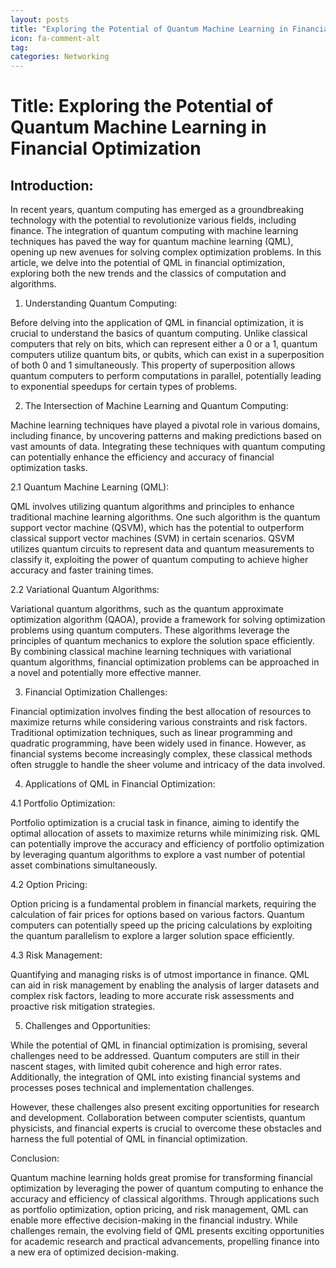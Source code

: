 ```yaml
---
layout: posts
title: "Exploring the Potential of Quantum Machine Learning in Financial Optimization"
icon: fa-comment-alt
tag:      
categories: Networking
---
```



# Title: Exploring the Potential of Quantum Machine Learning in Financial Optimization

## Introduction:

In recent years, quantum computing has emerged as a groundbreaking technology with the potential to revolutionize various fields, including finance. The integration of quantum computing with machine learning techniques has paved the way for quantum machine learning (QML), opening up new avenues for solving complex optimization problems. In this article, we delve into the potential of QML in financial optimization, exploring both the new trends and the classics of computation and algorithms.

1. Understanding Quantum Computing:

Before delving into the application of QML in financial optimization, it is crucial to understand the basics of quantum computing. Unlike classical computers that rely on bits, which can represent either a 0 or a 1, quantum computers utilize quantum bits, or qubits, which can exist in a superposition of both 0 and 1 simultaneously. This property of superposition allows quantum computers to perform computations in parallel, potentially leading to exponential speedups for certain types of problems.

2. The Intersection of Machine Learning and Quantum Computing:

Machine learning techniques have played a pivotal role in various domains, including finance, by uncovering patterns and making predictions based on vast amounts of data. Integrating these techniques with quantum computing can potentially enhance the efficiency and accuracy of financial optimization tasks.

2.1 Quantum Machine Learning (QML):

QML involves utilizing quantum algorithms and principles to enhance traditional machine learning algorithms. One such algorithm is the quantum support vector machine (QSVM), which has the potential to outperform classical support vector machines (SVM) in certain scenarios. QSVM utilizes quantum circuits to represent data and quantum measurements to classify it, exploiting the power of quantum computing to achieve higher accuracy and faster training times.

2.2 Variational Quantum Algorithms:

Variational quantum algorithms, such as the quantum approximate optimization algorithm (QAOA), provide a framework for solving optimization problems using quantum computers. These algorithms leverage the principles of quantum mechanics to explore the solution space efficiently. By combining classical machine learning techniques with variational quantum algorithms, financial optimization problems can be approached in a novel and potentially more effective manner.

3. Financial Optimization Challenges:

Financial optimization involves finding the best allocation of resources to maximize returns while considering various constraints and risk factors. Traditional optimization techniques, such as linear programming and quadratic programming, have been widely used in finance. However, as financial systems become increasingly complex, these classical methods often struggle to handle the sheer volume and intricacy of the data involved.

4. Applications of QML in Financial Optimization:

4.1 Portfolio Optimization:

Portfolio optimization is a crucial task in finance, aiming to identify the optimal allocation of assets to maximize returns while minimizing risk. QML can potentially improve the accuracy and efficiency of portfolio optimization by leveraging quantum algorithms to explore a vast number of potential asset combinations simultaneously.

4.2 Option Pricing:

Option pricing is a fundamental problem in financial markets, requiring the calculation of fair prices for options based on various factors. Quantum computers can potentially speed up the pricing calculations by exploiting the quantum parallelism to explore a larger solution space efficiently.

4.3 Risk Management:

Quantifying and managing risks is of utmost importance in finance. QML can aid in risk management by enabling the analysis of larger datasets and complex risk factors, leading to more accurate risk assessments and proactive risk mitigation strategies.

5. Challenges and Opportunities:

While the potential of QML in financial optimization is promising, several challenges need to be addressed. Quantum computers are still in their nascent stages, with limited qubit coherence and high error rates. Additionally, the integration of QML into existing financial systems and processes poses technical and implementation challenges.

However, these challenges also present exciting opportunities for research and development. Collaboration between computer scientists, quantum physicists, and financial experts is crucial to overcome these obstacles and harness the full potential of QML in financial optimization.

Conclusion:

Quantum machine learning holds great promise for transforming financial optimization by leveraging the power of quantum computing to enhance the accuracy and efficiency of classical algorithms. Through applications such as portfolio optimization, option pricing, and risk management, QML can enable more effective decision-making in the financial industry. While challenges remain, the evolving field of QML presents exciting opportunities for academic research and practical advancements, propelling finance into a new era of optimized decision-making.